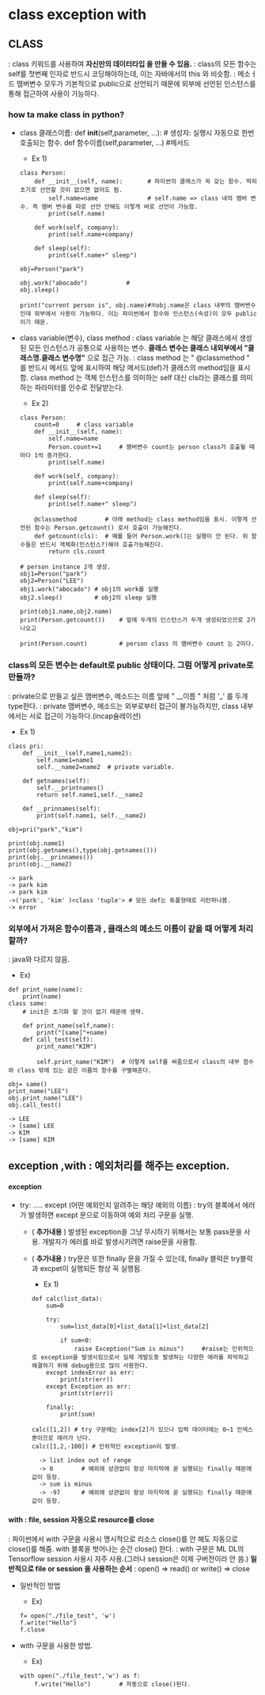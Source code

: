 # class exception with

## CLASS
: class 키워드를 사용하여 __자신만의 데이터타입 을 만들 수 있음.__
: class의 모든 함수는 self를 첫번째 인자로 반드시 코딩해야하는데, 이는 자바에서의 this 와 비슷함.
: 메소ㅓ드 맴버변수 모두가 기본적으로 public으로 선언되기 때문에 외부에 선언된 인스턴스를 통해 접근하여 사용이 가능하다.
### how ta make class in python?

* class 클래스이름:
    def __init__(self,parameter, ...):  # 생성자: 실행시 자동으로 한번 호출되는 함수.
    def 함수이름(self,parameter, ...)   #메서드

    + Ex 1)
    ```
    class Person:
        def __init__(self, name):       # 파이썬의 클래스가 꼭 갖는 함수. 딱히 초기로 선언할 것이 없으면 없어도 됨.
            self.name=name              # self.name => class 내의 맴버 변수. 즉 맴버 변수를 따로 선언 안해도 이렇게 바로 선언이 가능함.
            print(self.name)

        def work(self, company):
            print(self.name+company)

        def sleep(self):
            print(self.name+" sleep")
        
    obj=Person("park")
    
    obj.work("abocado")           # 
    obj.sleep()

    print("current person is", obj.name)#※obj.name은 class 내부의 맴버변수인데 외부에서 사용이 가능하다. 이는 파이썬에서 함수와 인스턴스(속성)이 모두 public이기 때문.
    ```
* class variable(변수), class method
: class variable 는 해당 클래스에서 생성된 모든 인스턴스가 공통으로 사용하는 변수. **클래스 변수는 클래스 내외부에서 "클래스명.클래스 변수명"** 으로 접근 가능. 
: class method 는 " @classmethod " 를 반드시 메서드 앞에 표시하여 해당 메서드(def)가 클래스의 method임을 표시함.
  class method 는 객체 인스턴스를 의미하는 self 대신 cls라는 클래스를 의미하는 파라미터를 인수로 전달받는다.

    + Ex 2)
    ```
    class Person:
        count=0     # class variable
        def __init__(self, name):       
            self.name=name
            Person.count+=1     # 맴버변수 count는 person class가 호출될 때마다 1씩 증가한다.    
            print(self.name)

        def work(self, company):
            print(self.name+company)

        def sleep(self):
            print(self.name+" sleep")
        
        @classmethod        # 아래 method는 class method임을 표시. 이렇게 선언된 함수는 Person.getcount() 로서 호출이 가능해진다.
        def getcount(cls):  # 예를 들어 Person.work()는 실행이 안 된다. 위 함수들은 반드시 객체화(인스턴스?)해야 호출가능해진다.
            return cls.count

    # person instance 2개 생성.
    obj1=Person("park")
    obj2=Person("LEE")
    obj1.work("abocado") # obj1의 work를 실행           
    obj2.sleep()         # obj2의 sleep 실행

    print(obj1.name,obj2.name)
    print(Person.getcount())    # 앞에 두개의 인스턴스가 두개 생성되었으므로 2가 나오고

    print(Person.count)         # person class 의 맴버변수 count 는 2이다.
    ```

### class의 모든 변수는 default로 public 상태이다. 그럼 어떻게 private로 만들까?
: private으로 만들고 싶은 맴버변수, 메소드는 이름 앞에 " __이름 " 처럼 '_' 를 두개 type한다.
: private 맴버변수, 메소드는 외부로부터 접근이 불가능하지만, class 내부에서는 서로 접근이 가능하다.(incap슐레이션)
* Ex 1)
```
class pri:
    def __init__(self,name1,name2):
        self.name1=name1
        self.__name2=name2  # private variable.
    
    def getnames(self):
        self.__printnames()             
        return self.name1,self.__name2

    def __prinnames(self):
        print(self.name1, self.__name2)

obj=pri("park","kim")

print(obj.name1)
print(obj.getnames(),type(obj.getnames()))
print(obj.__prinnames())
print(obj.__name2)

```
    -> park
    -> park kim
    -> park kim
    ->('park', 'kim' )<class 'tuple'> # 모든 def는 튜플형태로 리턴하나봄.
    -> error

### 외부에서 가져온 함수이름과 , 클래스의 메소드 이름이 같을 때 어떻게 처리할까?
: java와 다르지 않음.
* Ex)
```
def print_name(name):
    print(name)
class same:
    # init은 초기화 할 것이 없기 때문에 생략.

    def print_name(self,name):
        print("[same]"+name)
    def call_test(self):
        print_name("KIM")

        self.print_name("KIM")  # 이렇게 self를 써줌으로서 class의 내부 함수와 class 밖에 있는 같은 이름의 함수를 구별해준다.

obj= same()
print_name("LEE")
obj.print_name("LEE")
obj.call_test()
```
    -> LEE
    -> [same] LEE
    -> KIM
    -> [same] KIM

## exception ,with  : 예외처리를 해주는 exception.

#### exception 

* try: .....    except (어떤 예외인지 알려주는 해당 예외의 이름)     : try의 블록에서 에러가 발생하면 except 문으로 이동하여 예외 처리 구문을 실행.
    - ( **추가내용** ) 발생된 exception을 그냥 무시하기 위해서는 보통 pass문을 사용. 개발자가 에러를 바로 발생시키려면 raise문을 사용함.
    - ( **추가내용** ) try문은 또한 finally 문을 가질 수 있는데, finally 블럭은 try블럭과 excpet이 실행되든 항상 꼭 실행됨.

        + Ex 1)
        ```
        def calc(list_data):
            sum=0

            try:
                sum=list_data[0]+list_data[1]+list_data[2]

                if sum<0:
                    raise Exception("Sum is minus")     #raise는 인위적으로 exception을 발생시킴으로서 실제 개발도중 발생하는 다양한 에러를 파악하고 해결하기 위해 debug용으로 많이 사용한다.
            except indexError as err:
                print(str(err))
            except Exception as err:
                print(str(err))

            finally:
                print(sum)

        calc([1,2]) # try 구문에는 index[2]가 있으나 입력 데이터에는 0~1 인덱스 뿐이므로 에러가 난다.
        calc([1,2,-100]) # 인위적인 exception이 발생.
        ```
            -> list index out of range
            -> 0        # 예외에 상관없이 항상 마지막에 꼳 실행되는 finally 때문에 값이 등장.
            -> sum is minus
            -> -97      # 예외에 상관없이 항상 마지막에 꼳 실행되는 finally 때문에 값이 등장.

#### with : file, session 자동으로 resource를 close 
: 파이썬에서 with 구문을 사용시 명시적으로 리소스 close()를 안 해도 자동으로 close()를 해줌. with 블록을 벗어나는 순간 close() 한다.
: with 구문은 ML DL의 Tensorflow session 사용시 자주 사용.(그러나 session은 이제 구버전이라 안 씀.)
__일반적으로 file or session 을 사용하는 순서__ : open() => read() or write() => close

* 일반적인 방법

    + Ex)
    ```
    f= open("./file_test", 'w')
    f.write("Hello")
    f.close
    ```
* with 구문을 사용한 방법.
    + Ex)
    ```
    with open("./file_test",'w') as f:
        f.write("Hello")        # 자동으로 close()된다.
    ```